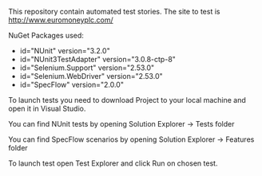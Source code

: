This repository contain automated test stories.
The site to test is http://www.euromoneyplc.com/ 

NuGet Packages used:
- id="NUnit" version="3.2.0" 
- id="NUnit3TestAdapter" version="3.0.8-ctp-8" 
- id="Selenium.Support" version="2.53.0" 
- id="Selenium.WebDriver" version="2.53.0" 
- id="SpecFlow" version="2.0.0"

To launch tests you need to download Project to your local machine and open it in Visual Studio. 

You can find NUnit tests by opening Solution Explorer -> Tests folder 

You can find SpecFlow scenarios by opening Solution Explorer -> Features folder 

To launch test open Test Explorer and click Run on chosen test. 

